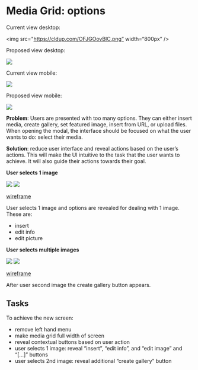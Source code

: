 # Media Grid: options

Current view desktop:

<img src="https://cldup.com/OFJGOovBlC.png” width=“800px” />

Proposed view desktop:

<img src=“https://cldup.com/JNC9v6hTD4.png” width=“800px” />

Current view mobile:

<img src=“https://cldup.com/QEmaltv2Bq.png” width=“800px” />

Proposed view mobile:

<img src=“https://cldup.com/Wt3mC7ymSw.png” width=“800px” />

**Problem**: Users are presented with too many options. They can either insert media, create gallery, set featured image, insert from URL, or upload files. When opening the modal, the interface should be focused on what the user wants to do: select their media.

**Solution**: reduce user interface and reveal actions based on the user’s actions. This will make the UI intuitive to the task that the user wants to achieve. It will also guide their actions towards their goal. 

**User selects 1 image**

<img src=“https://cldup.com/GVyrqeSWSA.png”>

<img src=“https://cldup.com/kWPU1OuBPI.png”>

[wireframe](https://projects.invisionapp.com/share/QD2NHGDYB#/screens/72120163?maintainScrollPosition=true)

User selects 1 image and options are revealed for dealing with 1 image. These are:
- insert
- edit info
- edit picture

**User selects multiple images**

<img src=“https://cldup.com/EOTab_LEng.png”>

<img src=“https://cldup.com/iK5SVbzQOH.png”>

[wireframe](https://projects.invisionapp.com/share/QD2NHGDYB#/screens/72120165?maintainScrollPosition=true)

After user second image the create gallery button appears. 

## Tasks

To achieve the new screen:
- remove left hand menu
- make media grid full width of screen
- reveal contextual buttons based on user action
- user selects 1 image: reveal “insert”, “edit info”, and “edit image” and “[…]” buttons
- user selects 2nd image: reveal additional “create gallery” button


